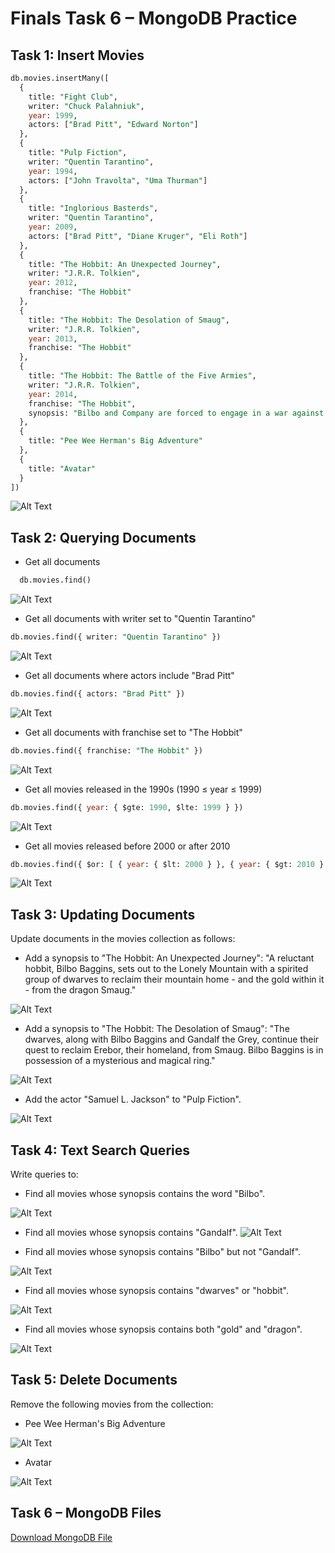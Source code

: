 # Finals Task 6 – MongoDB Practice

##  Task 1: Insert Movies

```sql
db.movies.insertMany([
  {
    title: "Fight Club",
    writer: "Chuck Palahniuk",
    year: 1999,
    actors: ["Brad Pitt", "Edward Norton"]
  },
  {
    title: "Pulp Fiction",
    writer: "Quentin Tarantino",
    year: 1994,
    actors: ["John Travolta", "Uma Thurman"]
  },
  {
    title: "Inglorious Basterds",
    writer: "Quentin Tarantino",
    year: 2009,
    actors: ["Brad Pitt", "Diane Kruger", "Eli Roth"]
  },
  {
    title: "The Hobbit: An Unexpected Journey",
    writer: "J.R.R. Tolkien",
    year: 2012,
    franchise: "The Hobbit"
  },
  {
    title: "The Hobbit: The Desolation of Smaug",
    writer: "J.R.R. Tolkien",
    year: 2013,
    franchise: "The Hobbit"
  },
  {
    title: "The Hobbit: The Battle of the Five Armies",
    writer: "J.R.R. Tolkien",
    year: 2014,
    franchise: "The Hobbit",
    synopsis: "Bilbo and Company are forced to engage in a war against an array of combatants and keep the Lonely Mountain from falling into the hands of a rising darkness."
  },
  {
    title: "Pee Wee Herman's Big Adventure"
  },
  {
    title: "Avatar"
  }
])
```
![Alt Text](https://github.com/JustinPats/EDM-Portfolio/blob/main/Final%20Lab%20Task%206/imagestask6/insert.png)

##  Task 2: Querying Documents

- Get all documents
```sql
  db.movies.find()
```
![Alt Text](https://github.com/JustinPats/EDM-Portfolio/blob/main/Final%20Lab%20Task%206/imagestask6/find.png)

- Get all documents with writer set to "Quentin Tarantino"
```sql
db.movies.find({ writer: "Quentin Tarantino" })
```
![Alt Text](https://github.com/JustinPats/EDM-Portfolio/blob/main/Final%20Lab%20Task%206/imagestask6/find1.png)

- Get all documents where actors include "Brad Pitt"
```sql
db.movies.find({ actors: "Brad Pitt" })
```
![Alt Text](https://github.com/JustinPats/EDM-Portfolio/blob/main/Final%20Lab%20Task%206/imagestask6/find2.png)

- Get all documents with franchise set to "The Hobbit"
```sql
db.movies.find({ franchise: "The Hobbit" })
```
![Alt Text](https://github.com/JustinPats/EDM-Portfolio/blob/main/Final%20Lab%20Task%206/imagestask6/find3.png)

- Get all movies released in the 1990s (1990 ≤ year ≤ 1999)
```sql
db.movies.find({ year: { $gte: 1990, $lte: 1999 } })
```
![Alt Text](https://github.com/JustinPats/EDM-Portfolio/blob/main/Final%20Lab%20Task%206/imagestask6/find4.png)

- Get all movies released before 2000 or after 2010
```sql
db.movies.find({ $or: [ { year: { $lt: 2000 } }, { year: { $gt: 2010 } } ] })
```
![Alt Text](https://github.com/JustinPats/EDM-Portfolio/blob/main/Final%20Lab%20Task%206/imagestask6/find5.png)

##  Task 3: Updating Documents

Update documents in the movies collection as follows:

- Add a synopsis to "The Hobbit: An Unexpected Journey":
"A reluctant hobbit, Bilbo Baggins, sets out to the Lonely Mountain with a spirited group of dwarves to reclaim their mountain home - and the gold within it - from the dragon Smaug."

![Alt Text](https://github.com/JustinPats/EDM-Portfolio/blob/main/Final%20Lab%20Task%206/imagestask6/update1.png)

- Add a synopsis to "The Hobbit: The Desolation of Smaug":
"The dwarves, along with Bilbo Baggins and Gandalf the Grey, continue their quest to reclaim Erebor, their homeland, from Smaug. Bilbo Baggins is in possession of a mysterious and magical ring."

![Alt Text](https://github.com/JustinPats/EDM-Portfolio/blob/main/Final%20Lab%20Task%206/imagestask6/update2.png)

- Add the actor "Samuel L. Jackson" to "Pulp Fiction".

![Alt Text](https://github.com/JustinPats/EDM-Portfolio/blob/main/Final%20Lab%20Task%206/imagestask6/update3.png)

##  Task 4: Text Search Queries
Write queries to:

- Find all movies whose synopsis contains the word "Bilbo".
  
![Alt Text](https://github.com/JustinPats/EDM-Portfolio/blob/main/Final%20Lab%20Task%206/imagestask6/findx1.png)

- Find all movies whose synopsis contains "Gandalf".
![Alt Text](https://github.com/JustinPats/EDM-Portfolio/blob/main/Final%20Lab%20Task%206/imagestask6/findx2.png)

- Find all movies whose synopsis contains "Bilbo" but not "Gandalf".
  
![Alt Text](https://github.com/JustinPats/EDM-Portfolio/blob/main/Final%20Lab%20Task%206/imagestask6/findx3.png)

- Find all movies whose synopsis contains "dwarves" or "hobbit".
  
![Alt Text](https://github.com/JustinPats/EDM-Portfolio/blob/main/Final%20Lab%20Task%206/imagestask6/findx4.png)

- Find all movies whose synopsis contains both "gold" and "dragon".
  
![Alt Text](https://github.com/JustinPats/EDM-Portfolio/blob/main/Final%20Lab%20Task%206/imagestask6/findx5.png)

##  Task 5: Delete Documents
Remove the following movies from the collection:

- Pee Wee Herman's Big Adventure

![Alt Text](https://github.com/JustinPats/EDM-Portfolio/blob/main/Final%20Lab%20Task%206/imagestask6/delete1.png)

- Avatar

![Alt Text](https://github.com/JustinPats/EDM-Portfolio/blob/main/Final%20Lab%20Task%206/imagestask6/del2.png)

##  Task 6 – MongoDB Files

[Download MongoDB File]()

